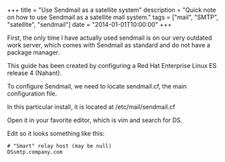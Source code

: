+++
title = "Use Sendmail as a satellite system"
description = "Quick note on how to use Sendmail as a satellite mail system."
tags = ["mail", "SMTP", "satellite", "sendmail"]
date = "2014-01-01T10:00:00"
+++

First, the only time I have actually used sendmail is on our very outdated work server, which comes with Sendmail as standard and do not have a package manager.

This guide has been created by configuring a Red Hat Enterprise Linux ES release 4 (Nahant).

To configure Sendmail, we need to locate sendmail.cf, the main configuration file.

In this particular install, it is located at /etc/mail/sendmail.cf

Open it in your favorite editor, which is vim and search for DS.

Edit so it looks something like this:

    
    # "Smart" relay host (may be null)
    DSsmtp.company.com
